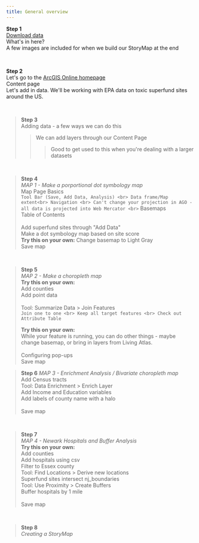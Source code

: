 ```yaml
---
title: General overview
---
```


**Step 1** <br>
[Download data](https://nuwildcat-my.sharepoint.com/:u:/g/personal/mfn2245_ads_northwestern_edu/EU9glLqMxHtOiAmaHzsw4nEBvccaIEKsslrS14rQC7odcg?e=3amqNy)<br>
What's in here? <br>
A few images are included for when we build our StoryMap at the end

<br>

**Step 2** <br>
Let's go to the [ArcGIS Online homepage](https://northwestern.maps.arcgis.com/home/index.html) <br> 
Content page <br>
Let's add in data. We'll be working with EPA data on toxic superfund sites around the US. <br>

<br>

> **Step 3** <br>
> Adding data - a few ways we can do this <br>
>> We can add layers through our Content Page
>>> Good to get used to this when you're dealing with a larger datasets

<br>

> **Step 4** <br>
> *MAP 1 - Make a porportional dot symbology map*
> <br>
>   Map Page Basics <br>
>     `Tool Bar (Save, Add Data, Analysis) <br>
>     Data frame/Map extent<br>
>     Navigation <br>
>     Can't change your projection in AGO - all data is projected into Web Mercator <br>`
>   Basemaps <br>
>   Table of Contents <br>
>   <br>
>   Add superfund sites through "Add Data" <br>
>   Make a dot symbology map based on site score <br>
>   **Try this on your own:** Change basemap to Light Gray <br>
>   Save map

<br>

> **Step 5** <br>
> *MAP 2 - Make a choropleth map*
> <br>
> **Try this on your own:** <br>
> 	Add counties <br>
>	Add point data <br>
> <br>
> Tool: Summarize Data > Join Features <br>
> `Join one to one <br>
> Keep all target features <br>
> Check out Attribute Table` <br>
> 
> **Try this on your own:** <br>
> While your feature is running, you can do other things - maybe change basemap, or bring in layers from Living Atlas. <br>
> <br>
> Configuring pop-ups
> <br>
> Save map


> **Step 6** 
> *MAP 3 - Enrichment Analysis / Bivariate choropleth map* <br>
> Add Census tracts <br>
> Tool: Data Enrichment > Enrich Layer <br>
> 	Add Income and Education variables <br>
> Add labels of county name with a halo <br>
> <br>
> Save map 

<br>

> **Step 7** <br>
> *MAP 4 - Newark Hospitals and Buffer Analysis* <br>
> **Try this on your own:** <br>
> 	Add counties <br>
> Add hospitals using csv <br>
> 	Filter to Essex county <br>
> Tool: Find Locations > Derive new locations <br>
> 	Superfund sites intersect nj_boundaries <br>
> Tool: Use Proximity > Create Buffers <br>
> 	Buffer hospitals by 1 mile <br>
> <br>
> Save map

<br>

> **Step 8** <br>
> *Creating a StoryMap*
